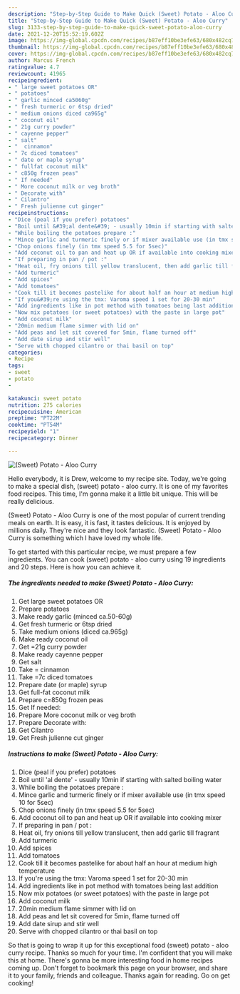 ```yaml
---
description: "Step-by-Step Guide to Make Quick (Sweet) Potato - Aloo Curry"
title: "Step-by-Step Guide to Make Quick (Sweet) Potato - Aloo Curry"
slug: 3133-step-by-step-guide-to-make-quick-sweet-potato-aloo-curry
date: 2021-12-20T15:52:19.602Z
image: https://img-global.cpcdn.com/recipes/b87eff10be3efe63/680x482cq70/sweet-potato-aloo-curry-recipe-main-photo.jpg
thumbnail: https://img-global.cpcdn.com/recipes/b87eff10be3efe63/680x482cq70/sweet-potato-aloo-curry-recipe-main-photo.jpg
cover: https://img-global.cpcdn.com/recipes/b87eff10be3efe63/680x482cq70/sweet-potato-aloo-curry-recipe-main-photo.jpg
author: Marcus French
ratingvalue: 4.7
reviewcount: 41965
recipeingredient:
- " large sweet potatoes OR"
- " potatoes"
- " garlic minced ca5060g"
- " fresh turmeric or 6tsp dried"
- " medium onions diced ca965g"
- " coconut oil"
- " 21g curry powder"
- " cayenne pepper"
- " salt"
- "  cinnamon"
- " 7c diced tomatoes"
- " date or maple syrup"
- " fullfat coconut milk"
- " c850g frozen peas"
- " If needed"
- " More coconut milk or veg broth"
- " Decorate with"
- " Cilantro"
- " Fresh julienne cut ginger"
recipeinstructions:
- "Dice (peal if you prefer) potatoes"
- "Boil until &#39;al dente&#39; - usually 10min if starting with salted boiling water"
- "While boiling the potatoes prepare :"
- "Mince garlic and turmeric finely or if mixer available use (in tmx speed 10 for 5sec)"
- "Chop onions finely (in tmx speed 5.5 for 5sec)"
- "Add coconut oil to pan and heat up OR if available into cooking mixer"
- "If preparing in pan / pot :"
- "Heat oil, fry onions till yellow translucent, then add garlic till fragrant"
- "Add turmeric"
- "Add spices"
- "Add tomatoes"
- "Cook till it becomes pastelike for about half an hour at medium high temperature"
- "If you&#39;re using the tmx: Varoma speed 1 set for 20-30 min"
- "Add ingredients like in pot method with tomatoes being last addition"
- "Now mix potatoes (or sweet potatoes) with the paste in large pot"
- "Add coconut milk"
- "20min medium flame simmer with lid on"
- "Add peas and let sit covered for 5min, flame turned off"
- "Add date sirup and stir well"
- "Serve with chopped cilantro or thai basil on top"
categories:
- Recipe
tags:
- sweet
- potato
- 

katakunci: sweet potato  
nutrition: 275 calories
recipecuisine: American
preptime: "PT22M"
cooktime: "PT54M"
recipeyield: "1"
recipecategory: Dinner

---
```



![(Sweet) Potato - Aloo Curry](https://img-global.cpcdn.com/recipes/b87eff10be3efe63/680x482cq70/sweet-potato-aloo-curry-recipe-main-photo.jpg)

Hello everybody, it is Drew, welcome to my recipe site. Today, we're going to make a special dish, (sweet) potato - aloo curry. It is one of my favorites food recipes. This time, I'm gonna make it a little bit unique. This will be really delicious.

(Sweet) Potato - Aloo Curry is one of the most popular of current trending meals on earth. It is easy, it is fast, it tastes delicious. It is enjoyed by millions daily. They're nice and they look fantastic. (Sweet) Potato - Aloo Curry is something which I have loved my whole life.




To get started with this particular recipe, we must prepare a few ingredients. You can cook (sweet) potato - aloo curry using 19 ingredients and 20 steps. Here is how you can achieve it.

<!--inarticleads1-->

##### The ingredients needed to make (Sweet) Potato - Aloo Curry:

1. Get  large sweet potatoes OR
1. Prepare  potatoes
1. Make ready  garlic (minced ca.50-60g)
1. Get  fresh turmeric or 6tsp dried
1. Take  medium onions (diced ca.965g)
1. Make ready  coconut oil
1. Get  =21g curry powder
1. Make ready  cayenne pepper
1. Get  salt
1. Take  = cinnamon
1. Take  =7c diced tomatoes
1. Prepare  date (or maple) syrup
1. Get  full-fat coconut milk
1. Prepare  c=850g frozen peas
1. Get  If needed:
1. Prepare  More coconut milk or veg broth
1. Prepare  Decorate with:
1. Get  Cilantro
1. Get  Fresh julienne cut ginger




<!--inarticleads2-->

##### Instructions to make (Sweet) Potato - Aloo Curry:

1. Dice (peal if you prefer) potatoes
1. Boil until &#39;al dente&#39; - usually 10min if starting with salted boiling water
1. While boiling the potatoes prepare :
1. Mince garlic and turmeric finely or if mixer available use (in tmx speed 10 for 5sec)
1. Chop onions finely (in tmx speed 5.5 for 5sec)
1. Add coconut oil to pan and heat up OR if available into cooking mixer
1. If preparing in pan / pot :
1. Heat oil, fry onions till yellow translucent, then add garlic till fragrant
1. Add turmeric
1. Add spices
1. Add tomatoes
1. Cook till it becomes pastelike for about half an hour at medium high temperature
1. If you&#39;re using the tmx: Varoma speed 1 set for 20-30 min
1. Add ingredients like in pot method with tomatoes being last addition
1. Now mix potatoes (or sweet potatoes) with the paste in large pot
1. Add coconut milk
1. 20min medium flame simmer with lid on
1. Add peas and let sit covered for 5min, flame turned off
1. Add date sirup and stir well
1. Serve with chopped cilantro or thai basil on top




So that is going to wrap it up for this exceptional food (sweet) potato - aloo curry recipe. Thanks so much for your time. I'm confident that you will make this at home. There's gonna be more interesting food in home recipes coming up. Don't forget to bookmark this page on your browser, and share it to your family, friends and colleague. Thanks again for reading. Go on get cooking!

